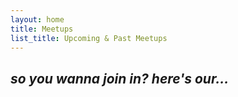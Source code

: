 ```yaml
---
layout: home
title: Meetups
list_title: Upcoming & Past Meetups
---
```


## *so you wanna join in? here's our...*


